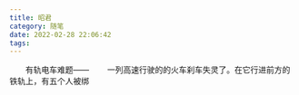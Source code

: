 ```yaml
---
title: 昭君
category: 随笔
date: 2022-02-28 22:06:42
tags:
---
```


　　有轨电车难题——
　　一列高速行驶的的火车刹车失灵了。在它行进前方的铁轨上，有五个人被绑